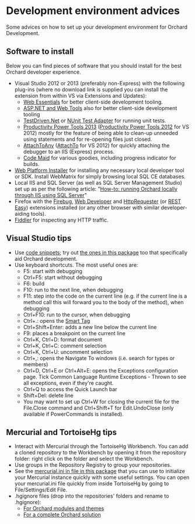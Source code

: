 # Development environment advices



Some advices on how to set up your development environment for Orchard Development.


## Software to install

Below you can find pieces of software that you should install for the best Orchard developer experience.

- Visual Studio 2012 or 2013 (preferably non-Express) with the following plug-ins (where no download link is supplied you can install the extension from within VS via Extensions and Updates):
	- [Web Essentials](http://vswebessentials.com/) for better client-side development tooling.
	- [ASP.NET and Web Tools](http://www.asp.net/vnext/overview/latest) also for better client-side development tooling
	- [TestDriven.Net](http://www.testdriven.net/dow.nload.aspx) or [NUnit Test Adapter](http://nunit.org/index.php?p=vsTestAdapter&r=2.6.2) for running unit tests.
	- [Productivity Power Tools 2013](http://visualstudiogallery.msdn.microsoft.com/dbcb8670-889e-4a54-a226-a48a15e4cace) ([Productivity Power Tools 2012](http://visualstudiogallery.msdn.microsoft.com/3a96a4dc-ba9c-4589-92c5-640e07332afd) for VS 2012) mostly for the feature of being able to clean-up unneeded using statements and for re-opening files just closed.
	- [AttachToAny](http://visualstudiogallery.msdn.microsoft.com/81677d17-6e81-4f14-87cc-4ccee2fd2589) ([AttachTo](http://visualstudiogallery.msdn.microsoft.com/d0265ab0-df51-4100-8e10-1f84403c4cd0) for VS 2012) for quickly attaching the debugger to an IIS (Express) process.
	- [Code Maid](http://www.codemaid.net/) for various goodies, including progress indicator for builds.
- [Web Platform Installer](http://www.microsoft.com/web/downloads/platform.aspx) for installing any necessary local developer tool or SDK. Install WebMatrix for simply browsing local SQL CE databases.
- Local IIS and SQL Server (as well as SQL Server Management Studio) set up as per the following article: "[How-to: running Orchard locally through IIS using SQL Server](http://orcharddojo.net/blog/how-to-running-orchard-locally-through-iis-using-sql-server)"
- Firefox with the [Firebug](https://getfirebug.com/), [Web Developer](https://addons.mozilla.org/en-US/firefox/addon/web-developer/) and [HttpRequester](https://addons.mozilla.org/En-us/firefox/addon/httprequester/) (or [REST Easy](https://addons.mozilla.org/en-US/firefox/addon/rest-easy/)) extensions installed (or any other browser with similar developer-aiding tools).
- [Fiddler](http://www.telerik.com/fiddler) for inspecting any HTTP traffic. 


## Visual Studio tips

- Use [code snippets](http://msdn.microsoft.com/en-us/library/ms165392%28v=vs.80%29.aspx); try out [the ones in this package](../Utilities/VisualStudioSnippets/) too that specifically aid Orchard development.
- Use keyboard shortcuts. The most useful ones are:
	- F5: start with debugging
	- Ctrl+F5: start without debugging
	- F6: build
	- F10: run to the next line, when debugging
	- F11: step into the code on the current line (e.g. if the current line is a method call this will forward you to the body of the method), when debugging
	- Ctrl+F10: run to the cursor, when debugging
	- Ctrl+.: opens the [Smart Tag](http://haacked.com/archive/2008/06/23/visual-studio-smart-tag-expansion-tip.aspx)
	- Ctrl+Shift+Enter: adds a new line below the current line
	- F9: places a breakpoint on the current line
	- Ctrl+K, Ctrl+D: format document
	- Ctrl+K, Ctrl+C: comment selection
	- Ctrl+K, Ctrl+U: uncomment selection
	- Ctrl+,: opens the Navigate To windows (i.e. search for types or members)
	- Ctrl+D, Ctrl+E or Ctrl+Alt+E: opens the Exceptions configuration page. Tick Common Language Runtime Exceptions - Thrown to see all exceptions, even if they're caught.
	- Ctrl+Q to access the Quick Launch bar
	- Shift+Del: delete line
	- You may want to set up Ctrl+W for closing the current file for the File.Close command and Ctrl+Shift+T for Edit.UndoClose (only available if PowerCommands is installed).


## Mercurial and TortoiseHg tips

- Interact with Mercurial through the TortoiseHg Workbench. You can add a cloned repository to the Workbench by opening it from the repository folder: right click on the folder and select the Workbench.
- Use groups in the Repository Registry to group your repositories.
- See the [mercurial.ini in file in this package](Attachments/mercurial.ini) that you can use to initialize your Mercurial instance quickly with some useful settings. You can open your mercurial.ini file quickly from inside TortoiseHg by going to File/Settings/Edit File.
- .hgignore files (drop into the repositories' folders and rename to .hgignore):
	- [For Orchard modules and themes](Attachments/extensions.hgignore)
	- [For a complete Orchard solution](Attachments/solution.hgignore)